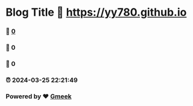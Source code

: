 # Blog Title :link: https://yy780.github.io 
### :page_facing_up: [0](https://yy780.github.io/tag.html) 
### :speech_balloon: 0 
### :hibiscus: 0 
### :alarm_clock: 2024-03-25 22:21:49 
### Powered by :heart: [Gmeek](https://github.com/Meekdai/Gmeek)
